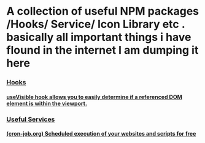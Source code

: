 # A collection of useful NPM packages /Hooks/ Service/ Icon Library etc . basically all important things i have flound in the internet I am dumping it here

### [Hooks](#hooks)

#### [useVisible hook allows you to easily determine if a referenced DOM element is within the viewport.](https://syntaxui.com/docs/hooks/useVisible)

### [Useful Services](#services)

#### [(cron-job.org) Scheduled execution of your websites and scripts for free](https://cron-job.org/en/)





